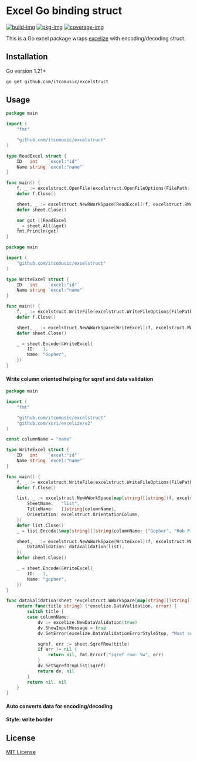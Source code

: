 # Excel Go binding struct

[![build-img]][build-url]
[![pkg-img]][pkg-url]
[![coverage-img]][coverage-url]

This is a Go excel package wraps [excelize](https://github.com/qax-os/excelize) with encoding/decoding struct.

## Installation

Go version 1.21+

```bash
go get github.com/itcomusic/excelstruct
```

## Usage

```go
package main

import (
	"fmt"

	"github.com/itcomusic/excelstruct"
)

type ReadExcel struct {
	ID   int    `excel:"id"`
	Name string `excel:"name"`
}

func main() {
	f, _ := excelstruct.OpenFile(excelstruct.OpenFileOptions{FilePath: "read.xlsx"})
	defer f.Close()

	sheet, _ := excelstruct.NewRWorkSpace[ReadExcel](f, excelstruct.RWorkSpaceOptions{})
	defer sheet.Close()

	var got []ReadExcel
	_ = sheet.All(&got)
	fmt.Println(got)
}
```

```go
package main

import (
	"github.com/itcomusic/excelstruct"
)

type WriteExcel struct {
	ID   int    `excel:"id"`
	Name string `excel:"name"`
}

func main() {
	f, _ := excelstruct.WriteFile(excelstruct.WriteFileOptions{FilePath: "write.xlsx"})
	defer f.Close()

	sheet, _ := excelstruct.NewWWorkSpace[WriteExcel](f, excelstruct.WWorkSpaceOptions{})
	defer sheet.Close()

	_ = sheet.Encode(&WriteExcel{
		ID:   1,
		Name: "Gopher",
	})
}
```

#### Write column oriented helping for sqref and data validation
```go
package main

import (
	"fmt"

	"github.com/itcomusic/excelstruct"
	"github.com/xuri/excelize/v2"
)

const columnName = "name"

type WriteExcel struct {
	ID   int    `excel:"id"`
	Name string `excel:"name"`
}

func main() {
	f, _ := excelstruct.WriteFile(excelstruct.WriteFileOptions{FilePath: "dv.xlsx"})
	defer f.Close()

	list, _ := excelstruct.NewWWorkSpace[map[string][]string](f, excelstruct.WWorkSpaceOptions{
		SheetName:   "list",
		TitleName:   []string{columnName},
		Orientation: excelstruct.OrientationColumn,
	})
	defer list.Close()
	_ = list.Encode(&map[string][]string{columnName: {"Gopher", "Rob Pike"}})

	sheet, _ := excelstruct.NewWWorkSpace[WriteExcel](f, excelstruct.WWorkSpaceOptions{
		DataValidation: dataValidation(list),
	})
	defer sheet.Close()

	_ = sheet.Encode(&WriteExcel{
		ID:   1,
		Name: "gopher",
	})
}

func dataValidation(sheet *excelstruct.WWorkSpace[map[string][]string]) func(title string) (*excelize.DataValidation, error) {
	return func(title string) (*excelize.DataValidation, error) {
		switch title {
		case columnName:
			dv := excelize.NewDataValidation(true)
			dv.ShowInputMessage = true
			dv.SetError(excelize.DataValidationErrorStyleStop, "Must select a value from the list", "Value not found")

			sqref, err := sheet.SqrefRow(title)
			if err != nil {
				return nil, fmt.Errorf("sqref row: %w", err)
			}
			dv.SetSqrefDropList(sqref)
			return dv, nil
		}
		return nil, nil
	}
}
```
#### Auto converts data for encoding/decoding

#### Style: write border

## License

[MIT License](LICENSE)

[build-img]: https://github.com/itcomusic/excelstruct/workflows/build/badge.svg

[build-url]: https://github.com/itcomusic/excelstruct/actions

[pkg-img]: https://pkg.go.dev/badge/github.com/itcomusic/excelstruct.svg

[pkg-url]: https://pkg.go.dev/github.com/itcomusic/excelstruct

[coverage-img]: https://codecov.io/gh/itcomusic/excelstruct/branch/main/graph/badge.svg

[coverage-url]: https://codecov.io/gh/itcomusic/excelstruct